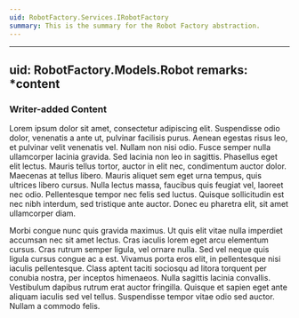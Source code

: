 ```yaml
---
uid: RobotFactory.Services.IRobotFactory
summary: This is the summary for the Robot Factory abstraction.
---
```

---
uid: RobotFactory.Models.Robot
remarks: *content
---
### Writer-added Content
Lorem ipsum dolor sit amet, consectetur adipiscing elit. Suspendisse odio dolor, venenatis a ante ut, pulvinar facilisis purus. Aenean egestas risus leo, et pulvinar velit venenatis vel. Nullam non nisi odio. Fusce semper nulla ullamcorper lacinia gravida. Sed lacinia non leo in sagittis. Phasellus eget elit lectus. Mauris tellus tortor, auctor in elit nec, condimentum auctor dolor. Maecenas at tellus libero. Mauris aliquet sem eget urna tempus, quis ultrices libero cursus. Nulla lectus massa, faucibus quis feugiat vel, laoreet nec odio. Pellentesque tempor nec felis sed luctus. Quisque sollicitudin est nec nibh interdum, sed tristique ante auctor. Donec eu pharetra elit, sit amet ullamcorper diam.

Morbi congue nunc quis gravida maximus. Ut quis elit vitae nulla imperdiet accumsan nec sit amet lectus. Cras iaculis lorem eget arcu elementum cursus. Cras rutrum semper ligula, vel ornare nulla. Sed vel neque quis ligula cursus congue ac a est. Vivamus porta eros elit, in pellentesque nisi iaculis pellentesque. Class aptent taciti sociosqu ad litora torquent per conubia nostra, per inceptos himenaeos. Nulla sagittis lacinia convallis. Vestibulum dapibus rutrum erat auctor fringilla. Quisque et sapien eget ante aliquam iaculis sed vel tellus. Suspendisse tempor vitae odio sed auctor. Nullam a commodo felis.